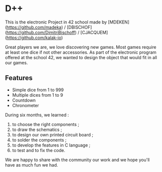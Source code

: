# D++

This is the electronic Project in 42 school made by [MDEKEN] (https://github.com/madeka) / [DBISCHOF] (https://github.com/DimitriBischoff) / [CJACQUEM] (https://github.com/kalak-io)

Great players we are, we love discovering new games. Most games require at least one dice if not other accessories. As part of the electronic program offered at the school 42, we wanted to design the object that would fit in all our games.

## Features
* Simple dice from 1 to 999
* Multiple dices from 1 to 9
* Countdown
* Chronometer
	
During six months, we learned :
1. to choose the right components ;
2. to draw the schematics ;
3. to design our own printed circuit board ;
4. to solder the components ;
5. to develop the features in C language ;
6. to test and to fix the code.

We are happy to share with the community our work and we hope you'll have as much fun we had.
